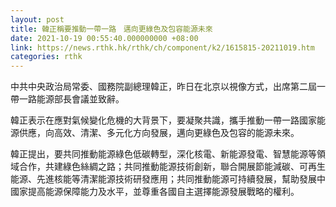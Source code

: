 ```yaml
---
layout: post
title: 韓正稱要推動一帶一路　邁向更綠色及包容能源未來
date: 2021-10-19 00:55:40.000000000 +08:00
link: https://news.rthk.hk/rthk/ch/component/k2/1615815-20211019.htm
categories: rthk
---
```


中共中央政治局常委、國務院副總理韓正，昨日在北京以視像方式，出席第二屆一帶一路能源部長會議並致辭。

韓正表示在應對氣候變化危機的大背景下，要凝聚共識，攜手推動一帶一路國家能源供應，向高效、清潔、多元化方向發展，邁向更綠色及包容的能源未來。

韓正提出，要共同推動能源綠色低碳轉型，深化核電、新能源發電、智慧能源等領域合作，共建綠色絲綢之路；共同推動能源技術創新，聯合開展節能減碳、可再生能源、先進核能等清潔能源技術研發應用；共同推動能源可持續發展，幫助發展中國家提高能源保障能力及水平，並尊重各國自主選擇能源發展戰略的權利。
